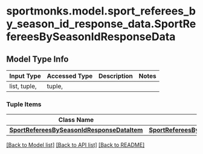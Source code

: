 # sportmonks.model.sport_referees_by_season_id_response_data.SportRefereesBySeasonIdResponseData

## Model Type Info
Input Type | Accessed Type | Description | Notes
------------ | ------------- | ------------- | -------------
list, tuple,  | tuple,  |  | 

### Tuple Items
Class Name | Input Type | Accessed Type | Description | Notes
------------- | ------------- | ------------- | ------------- | -------------
[**SportRefereesBySeasonIdResponseDataItem**](SportRefereesBySeasonIdResponseDataItem.md) | [**SportRefereesBySeasonIdResponseDataItem**](SportRefereesBySeasonIdResponseDataItem.md) | [**SportRefereesBySeasonIdResponseDataItem**](SportRefereesBySeasonIdResponseDataItem.md) |  | 

[[Back to Model list]](../../README.md#documentation-for-models) [[Back to API list]](../../README.md#documentation-for-api-endpoints) [[Back to README]](../../README.md)

